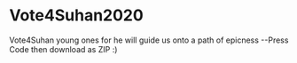 # Vote4Suhan2020
Vote4Suhan young ones for he will guide us onto a path of epicness --Press Code then download as ZIP :)
